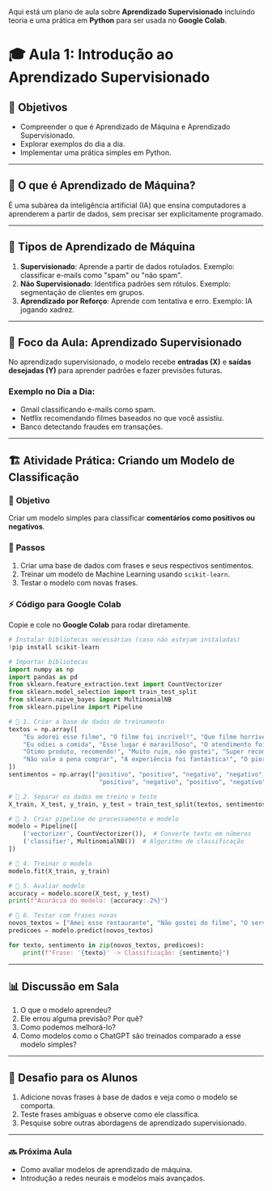 Aqui está um plano de aula sobre **Aprendizado Supervisionado** incluindo teoria e uma prática em **Python** para ser usada no **Google Colab**.
# 🎓 **Aula 1: Introdução ao Aprendizado Supervisionado**

## 📌 **Objetivos**
- Compreender o que é Aprendizado de Máquina e Aprendizado Supervisionado.
- Explorar exemplos do dia a dia.
- Implementar uma prática simples em Python.

---

## 🔎 **O que é Aprendizado de Máquina?**
É uma subárea da inteligência artificial (IA) que ensina computadores a aprenderem a partir de dados, sem precisar ser explicitamente programado.

---

## 🤖 **Tipos de Aprendizado de Máquina**
1. **Supervisionado**: Aprende a partir de dados rotulados. Exemplo: classificar e-mails como "spam" ou "não spam".
2. **Não Supervisionado**: Identifica padrões sem rótulos. Exemplo: segmentação de clientes em grupos.
3. **Aprendizado por Reforço**: Aprende com tentativa e erro. Exemplo: IA jogando xadrez.

---

## 🎯 **Foco da Aula: Aprendizado Supervisionado**
No aprendizado supervisionado, o modelo recebe **entradas (X)** e **saídas desejadas (Y)** para aprender padrões e fazer previsões futuras.

### Exemplo no Dia a Dia:
- Gmail classificando e-mails como spam.
- Netflix recomendando filmes baseados no que você assistiu.
- Banco detectando fraudes em transações.

---

## 🏗 **Atividade Prática: Criando um Modelo de Classificação**

### 📌 **Objetivo**
Criar um modelo simples para classificar **comentários como positivos ou negativos**.

### 📜 **Passos**
1. Criar uma base de dados com frases e seus respectivos sentimentos.
2. Treinar um modelo de Machine Learning usando `scikit-learn`.
3. Testar o modelo com novas frases.

### ⚡ **Código para Google Colab**
Copie e cole no **Google Colab** para rodar diretamente.

```python
# Instalar bibliotecas necessárias (caso não estejam instaladas)
!pip install scikit-learn

# Importar bibliotecas
import numpy as np
import pandas as pd
from sklearn.feature_extraction.text import CountVectorizer
from sklearn.model_selection import train_test_split
from sklearn.naive_bayes import MultinomialNB
from sklearn.pipeline import Pipeline

# 📌 1. Criar a base de dados de treinamento
textos = np.array([
    "Eu adorei esse filme", "O filme foi incrível!", "Que filme horrível!",
    "Eu odiei a comida", "Esse lugar é maravilhoso", "O atendimento foi péssimo",
    "Ótimo produto, recomendo!", "Muito ruim, não gostei", "Super recomendo!",
    "Não vale a pena comprar", "A experiência foi fantástica!", "O pior serviço que já tive"
])
sentimentos = np.array(["positivo", "positivo", "negativo", "negativo", "positivo", "negativo",
                         "positivo", "negativo", "positivo", "negativo", "positivo", "negativo"])

# 📌 2. Separar os dados em treino e teste
X_train, X_test, y_train, y_test = train_test_split(textos, sentimentos, test_size=0.2, random_state=42)

# 📌 3. Criar pipeline de processamento e modelo
modelo = Pipeline([
    ('vectorizer', CountVectorizer()),  # Converte texto em números
    ('classifier', MultinomialNB())  # Algoritmo de classificação
])

# 📌 4. Treinar o modelo
modelo.fit(X_train, y_train)

# 📌 5. Avaliar modelo
accuracy = modelo.score(X_test, y_test)
print(f"Acurácia do modelo: {accuracy:.2%}")

# 📌 6. Testar com frases novas
novos_textos = ["Amei esse restaurante", "Não gostei do filme", "O serviço foi excelente"]
predicoes = modelo.predict(novos_textos)

for texto, sentimento in zip(novos_textos, predicoes):
    print(f"Frase: '{texto}' -> Classificação: {sentimento}")
```

---

## 📊 **Discussão em Sala**
1. O que o modelo aprendeu?
2. Ele errou alguma previsão? Por quê?
3. Como podemos melhorá-lo?
4. Como modelos como o ChatGPT são treinados comparado a esse modelo simples?

---

## 🎯 **Desafio para os Alunos**
1. Adicione novas frases à base de dados e veja como o modelo se comporta.
2. Teste frases ambíguas e observe como ele classifica.
3. Pesquise sobre outras abordagens de aprendizado supervisionado.

---

### **🔜 Próxima Aula**
- Como avaliar modelos de aprendizado de máquina.
- Introdução a redes neurais e modelos mais avançados.
